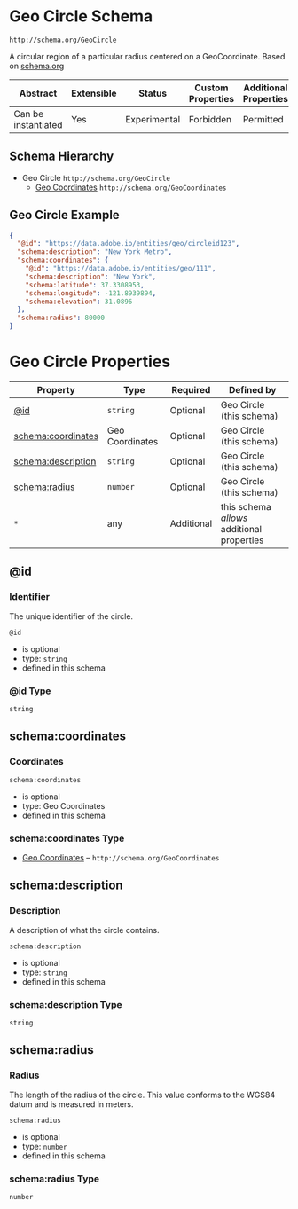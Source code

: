 
# Geo Circle Schema

```
http://schema.org/GeoCircle
```

A circular region of a particular radius centered on a GeoCoordinate. Based on [schema.org](http://schema.org/GeoCircle)

| Abstract | Extensible | Status | Custom Properties | Additional Properties | Defined In |
|----------|------------|--------|-------------------|-----------------------|------------|
| Can be instantiated | Yes | Experimental | Forbidden | Permitted | [external/schema/geocircle.schema.json](external/schema/geocircle.schema.json) |
## Schema Hierarchy

* Geo Circle `http://schema.org/GeoCircle`
  * [Geo Coordinates](geocoordinates.schema.md) `http://schema.org/GeoCoordinates`


## Geo Circle Example
```json
{
  "@id": "https://data.adobe.io/entities/geo/circleid123",
  "schema:description": "New York Metro",
  "schema:coordinates": {
    "@id": "https://data.adobe.io/entities/geo/111",
    "schema:description": "New York",
    "schema:latitude": 37.3308953,
    "schema:longitude": -121.8939894,
    "schema:elevation": 31.0896
  },
  "schema:radius": 80000
}
```

# Geo Circle Properties

| Property | Type | Required | Defined by |
|----------|------|----------|------------|
| [@id](#@id) | `string` | Optional | Geo Circle (this schema) |
| [schema:coordinates](#schemacoordinates) | Geo Coordinates | Optional | Geo Circle (this schema) |
| [schema:description](#schemadescription) | `string` | Optional | Geo Circle (this schema) |
| [schema:radius](#schemaradius) | `number` | Optional | Geo Circle (this schema) |
| `*` | any | Additional | this schema *allows* additional properties |

## @id
### Identifier

The unique identifier of the circle.

`@id`
* is optional
* type: `string`
* defined in this schema

### @id Type


`string`






## schema:coordinates
### Coordinates

`schema:coordinates`
* is optional
* type: Geo Coordinates
* defined in this schema

### schema:coordinates Type


* [Geo Coordinates](geocoordinates.schema.md) – `http://schema.org/GeoCoordinates`





## schema:description
### Description

A description of what the circle contains.

`schema:description`
* is optional
* type: `string`
* defined in this schema

### schema:description Type


`string`






## schema:radius
### Radius

The length of the radius of the circle. This value conforms to the WGS84 datum and is measured in meters.

`schema:radius`
* is optional
* type: `number`
* defined in this schema

### schema:radius Type


`number`





